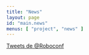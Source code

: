 ```yaml
---
title: "News"
layout: page
id: "main.news"
menus: [ "project", "news" ]
---
```


<a class="twitter-timeline"  href="https://twitter.com/Roboconf" data-widget-id="441926112260526081">Tweets de @Roboconf</a>
<script>!function(d,s,id){var js,fjs=d.getElementsByTagName(s)[0],p=/^http:/.test(d.location)?'http':'https';if(!d.getElementById(id)){js=d.createElement(s);js.id=id;js.src=p+"://platform.twitter.com/widgets.js";fjs.parentNode.insertBefore(js,fjs);}}(document,"script","twitter-wjs");</script>
